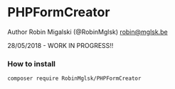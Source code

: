 # PHPFormCreator

Author Robin Migalski (@RobinMglsk) robin@mglsk.be

28/05/2018 - WORK IN PROGRESS!!

### How to install

```
composer require RobinMglsk/PHPFormCreator
```
